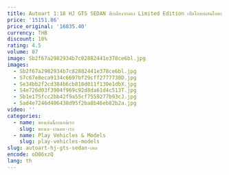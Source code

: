 ```yaml
---
title: Autoart 1:18 HJ GTS SEDAN สีเหลืองจําลอง Limited Edition เปิดโลหะผสมโลหะ STATIC รถของเล่นของขวัญ
price: '15151.86'
price_original: '16835.40'
currency: THB
discount: 10%
rating: 4.5
volume: 87
image: Sb2f67a2982934b7c82882441e378ce6bl.jpg
images:
  - Sb2f67a2982934b7c82882441e378ce6bl.jpg
  - S7c67e8eca9134c6697bf29cff2777730D.jpg
  - Se34bb2f2cd384b6cb818d011f130e1dbX.jpg
  - S4e726d03f3904f969c92d8da61d4c513T.jpg
  - Sb1e175fcc2bb42f9a55cf7559277b93cJ.jpg
  - Sad4e7246d406438d95f2ba8b46eb82b2a.jpg
video: ''
categories:
  - name: ของเล่น&งานอดิเรก
    slug: ของเล-งานอด-เรก
  - name: Play Vehicles & Models
    slug: play-vehicles-models
slug: autoart-hj-gts-sedan-เหล
encode: oD86xzQ
lang: th
---
```

  